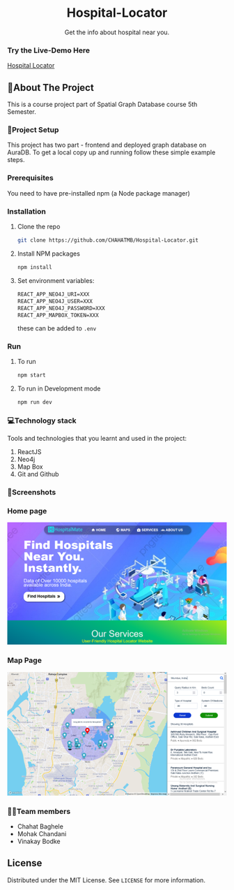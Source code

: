 <p align="center">
<h1 align="center">Hospital-Locator</h1>
  <p align="center">
    Get the info about hospital near you.
    <br /> 
    </p>
</p>

### Try the Live-Demo Here
[Hospital Locator](http://hospital-locator.herokuapp.com/)
    
<!-- ABOUT THE PROJECT -->
## 📖About The Project
This is a course project part of Spatial Graph Database course 5th Semester.
### 🔧**Project Setup**  

This project has two part - frontend and deployed graph database on AuraDB.
To get a local copy up and running follow these simple example steps.

### Prerequisites
 You need to have pre-installed npm (a Node package manager)

### Installation

1. Clone the repo
   ```sh
   git clone https://github.com/CHAHATMB/Hospital-Locator.git
   ```
2. Install NPM packages
   ```sh
   npm install
   ```
3. Set environment variables:
    ```
    REACT_APP_NEO4J_URI=XXX
    REACT_APP_NEO4J_USER=XXX
    REACT_APP_NEO4J_PASSWORD=XXX
    REACT_APP_MAPBOX_TOKEN=XXX
    ```

    these can be added to `.env`
### Run

1. To run 
   ```sh
   npm start
   ```
2. To run in Development mode
   ```sh
   npm run dev
   ```

### 💻**Technology stack**
Tools and technologies that you learnt and used in the project:
1. ReactJS
2. Neo4j
3. Map Box
4. Git and Github


### 📸**Screenshots**
<h3>
Home page
</h3>
<img src="public/images/home.png" >

</br>
<a><h3>Map Page</h3><img src="public/images/map.png" >
</a>

### 👨‍💻**Team members**
* Chahat Baghele
* Mohak Chandani
* Vinakay Bodke

<!-- LICENSE -->
## License

Distributed under the MIT License. See `LICENSE` for more information.
